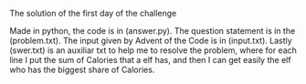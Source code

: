  The solution of the first day of the challenge

Made in python, the code is in (answer.py).
The question statement is in the (problem.txt).
The input given by Advent of the Code is in (input.txt).
Lastly (swer.txt) is an auxiliar txt to help me to resolve the problem, where for each line I put the sum of Calories that a elf has, 
and then I can get easily the elf who has the biggest share of Calories.
